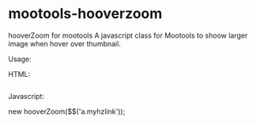 mootools-hooverzoom
===================

hooverZoom for mootools
A javascript class for Mootools to shoow larger image when hover over thumbnail.

Usage:

HTML:

<a href="someurl.html" data-image="/image/imglarge.jpg" class="myhzlink"><img src="/image/imgthumb.jpg" alt=""></a>

Javascript:

new hooverZoom($$('a.myhzlink'));
